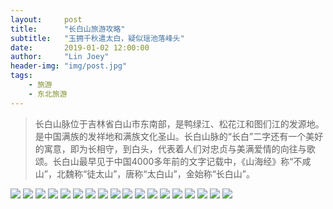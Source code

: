 ```yaml
---
layout:     post
title:      "长白山旅游攻略"
subtitle:   "玉拥千秋遣太白，疑似瑶池落峰头"
date:       2019-01-02 12:00:00
author:     "Lin Joey"
header-img: "img/post.jpg"
tags:
    - 旅游
    - 东北旅游
---
```

>长白山脉位于吉林省白山市东南部，是鸭绿江、松花江和图们江的发源地。是中国满族的发祥地和满族文化圣山。长白山脉的“长白”二字还有一个美好的寓意，即为长相守，到白头，代表着人们对忠贞与美满爱情的向往与歌颂。长白山最早见于中国4000多年前的文字记载中，《山海经》称“不咸山”，北魏称“徒太山”，唐称“太白山”，金始称“长白山”。

![](http://ww1.sinaimg.cn/large/7c08400ely1g2obw447toj20pa0zr40g.jpg)
![](http://ww1.sinaimg.cn/large/7c08400ely1g2obw46u59j21kq2894ap.jpg)
![](http://ww1.sinaimg.cn/large/7c08400ely1g2obw469xvj20pa0zr79t.jpg)
![](http://ww1.sinaimg.cn/large/7c08400ely1g2obw46hhpj20pa0zrjxn.jpg)
![](http://ww1.sinaimg.cn/large/7c08400ely1g2obw46xqlj20pa0zr43i.jpg)
![](http://ww1.sinaimg.cn/large/7c08400ely1g2obw4721sj20pa0zrdm0.jpg)
![](http://ww1.sinaimg.cn/large/7c08400ely1g2obwi0yfej20pa0zrgry.jpg)
![](http://ww1.sinaimg.cn/large/7c08400ely1g2obwi0pi5j20pa0zrn3c.jpg)
![](http://ww1.sinaimg.cn/large/7c08400ely1g2obwi1lpzj20pa0zr7b4.jpg)
![](http://ww1.sinaimg.cn/large/7c08400ely1g2obwi2d8bj20pa0zrwjl.jpg)
![](http://ww1.sinaimg.cn/large/7c08400ely1g2obwi1t7dj20pa0zrdm6.jpg)
![](http://ww1.sinaimg.cn/large/7c08400ely1g2obwi34arj20pa0zrtdv.jpg)
![](http://ww1.sinaimg.cn/large/7c08400ely1g2obwqdnegj20pa0zr7ae.jpg)
![](http://ww1.sinaimg.cn/large/7c08400ely1g2obwqadlbj20pa0zraee.jpg)
![](http://ww1.sinaimg.cn/large/7c08400ely1g2obwqavixj20pa0zr7az.jpg)
![](http://ww1.sinaimg.cn/large/7c08400ely1g2obwqa809j20pa0zrn1u.jpg)
![](http://ww1.sinaimg.cn/large/7c08400ely1g2obwqb0n5j20pa0zrafm.jpg)
![](http://ww1.sinaimg.cn/large/7c08400ely1g2obwqle9bj23134rv4qq.jpg)